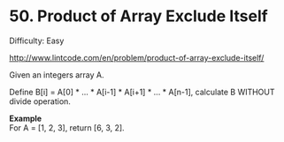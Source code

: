 # 50. Product of Array Exclude Itself 

Difficulty: Easy

http://www.lintcode.com/en/problem/product-of-array-exclude-itself/

Given an integers array A.

Define B[i] = A[0] * ... * A[i-1] * A[i+1] * ... * A[n-1], calculate B WITHOUT divide operation.

**Example**  
For A = [1, 2, 3], return [6, 3, 2].
